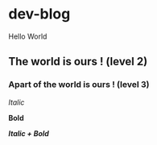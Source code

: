 # dev-blog

Hello World

## The world is ours ! (level 2)

### Apart of the world is ours ! (level 3)

*Italic*

**Bold**

***Italic + Bold***
